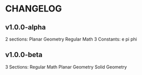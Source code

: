 # CHANGELOG
## v1.0.0-alpha
  2 sections: 
    Planar Geometry
    Regular Math
  3 Constants:
    e
    pi
    phi
## v1.0.0-beta
  3 Sections:
    Regular Math
    Planar Geometry
    Solid Geometry
  
